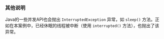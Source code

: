 ### 其他说明

Java的一些并发API也会抛出 `InterruptedException` 异常，如 `sleep()` 方法。正如在本案例中，已经休眠的线程被中断（使用 `interrupted()` 方法），也抛出了该异常。

